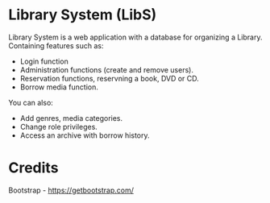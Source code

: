 # Library System (LibS)

Library System is a web application with a database for organizing a Library. Containing features such as:

  - Login function
  - Administration functions (create and remove users).
  - Reservation functions, reservning a book, DVD or CD.
  - Borrow media function.


You can also:
  - Add genres, media categories.
  - Change role privileges.
  - Access an archive with borrow history.

# Credits
Bootstrap - https://getbootstrap.com/
